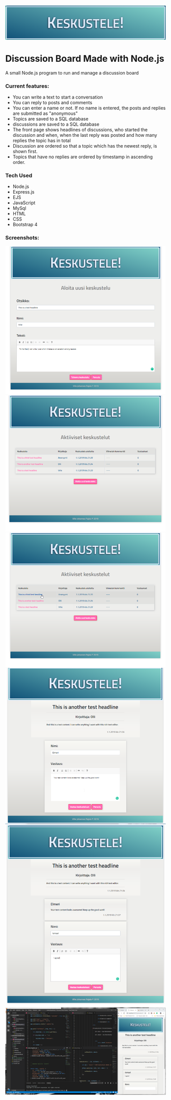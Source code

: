 ![](public/images/screenshot7.png)

# Discussion Board Made with Node.js
A small Node.js program to run and manage a discussion board

### Current features:

* You can write a text to start a conversation
* You can reply to posts and comments
* You can enter a name or not. If no name is entered, the posts and replies are submitted as "anonymous"
* Topics are saved to a SQL database
* discussions are saved to a SQL database
* The front page shows headlines of discussions, who started the discussion and when, when the last reply was posted and how many replies the topic has in total
* Discussion are ordered so that a topic which has the newest reply, is shown first.
* Topics that have no replies are ordered by timestamp in ascending order.

### Tech Used

* Node.js
* Express.js
* EJS
* JavaScript
* MySql
* HTML
* CSS
* Bootstrap 4

### Screenshots:

![](public/images/screenshot1.png)
![](public/images/screenshot2.png)
![](public/images/screenshot3.png)
![](public/images/screenshot4.png)
![](public/images/screenshot5.png)
![](public/images/screenshot6.png)

